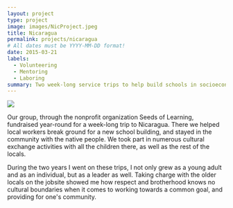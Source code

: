 ```yaml
---
layout: project
type: project
image: images/NicProject.jpeg
title: Nicaragua
permalink: projects/nicaragua
# All dates must be YYYY-MM-DD format!
date: 2015-03-21
labels:
  - Volunteering
  - Mentoring
  - Laboring
summary: Two week-long service trips to help build schools in socioeconomically broken communities.
---
```


<img class="ui medium right floated rounded image" src="../master/NicProject.jpeg">

Our group, through the nonprofit organization Seeds of Learning, fundraised year-round for a week-long trip to Nicaragua.  There we helped local workers break ground for a new school building, and stayed in the community with the native people.  We took part in numerous cultural exchange activities with all the children there, as well as the rest of the locals. 

During the two years I went on these trips, I not only grew as a young adult and as an individual, but as a leader as well.  Taking charge with the older locals on the jobsite showed me how respect and brotherhood knows no cultural boundaries when it comes to working towards a common goal, and providing for one's community.
  

